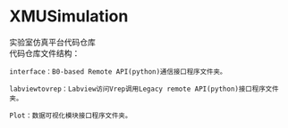 # XMUSimulation
实验室仿真平台代码仓库  
代码仓库文件结构：  
  
    interface：B0-based Remote API(python)通信接口程序文件夹。  
    
    labviewtovrep：Labview访问Vrep调用Legacy remote API(python)接口程序文件夹。

    Plot：数据可视化模块接口程序文件夹。
